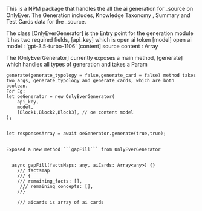 This is a NPM package that handles the all the ai generation for _source on OnlyEver.
The Generation includes, Knowledge Taxonomy , Summary and Test Cards data for the _source.

The class [OnlyEverGenerator] is the Entry point for the generation module it has two required fields, 
[api_key] which is open ai token 
[model] open ai model : 'gpt-3.5-turbo-1106'
[content] source content : Array<BaseBlocks>

The [OnlyEverGenerator] currently exposes a main method, [generate] which handles all types of generation and takes a Param 
```
generate(generate_typology = false,generate_card = false) method takes two args, generate_typology and generate_cards, which are both boolean.
For Eg: 
let oeGenerator = new OnlyEverGenerator(
    api_key,
    model,
    [Block1,Block2,Block3], // oe content model
);
 

let responsesArray = await oeGenerator.generate(true,true);


Exposed a new method ```gapFill``` from OnlyEverGenerator


  async gapFill(factsMaps: any, aiCards: Array<any>) {}
    /// factsmap 
    /// {
    /// remaining_facts: [],
     /// remaining_concepts: [],
    //}

    /// aicards is array of ai cards

```
